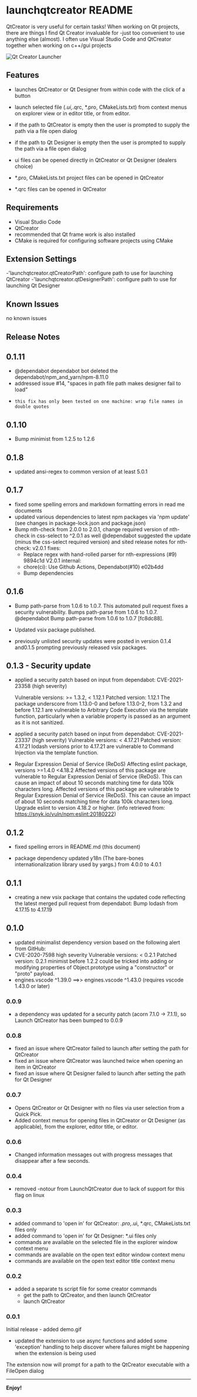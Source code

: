 # launchqtcreator README

QtCreator is very useful for certain tasks! When working on Qt projects, there are things I find Qt Creator invaluable for -just too convenient to use anything else (almost). I often use Visual Studio Code and QtCreator together when working on c++/gui projects

![Qt Creator Launcher](src/images/selection_tool.gif)

## Features

- launches QtCreator or Qt Designer from within code with the click of a button

- launch selected file (*.ui,*.qrc, *.pro, CMakeLists.txt) from
  context menus on
  explorer view or in editor title, or from editor.

- if the path to QtCreator is empty then the user is prompted to
  supply the path via a file open dialog

- if the path to Qt Designer is empty then the user is prompted to
  supply the path via a file open dialog

- ui files can be opened directly in QtCreator or Qt Designer
  (dealers choice)

- *.pro, CMakeLists.txt project files can be opened in QtCreator

- *.qrc files can be opened in QtCreator

## Requirements

- Visual Studio Code
- QtCreator
- recommended that Qt frame work is also installed
- CMake is required for configuring software projects using CMake

## Extension Settings

-'launchqtcreator.qtCreatorPath': configure path to use for launching QtCreator
-'launchqtcreator.qtDesignerPath': configure path to use for launching Qt Designer

## Known Issues

no known issues

## Release Notes

## 0.1.11

- @dependabot dependabot bot deleted the dependabot/npm_and_yarn/npm-8.11.0
- addressed issue #14, "spaces in path file path makes designer fail to load"
-     this fix has only been tested on one machine: wrap file names in double quotes

## 0.1.10

- Bump minimist from 1.2.5 to 1.2.6

## 0.1.8

- updated ansi-regex to common version of at least 5.0.1

## 0.1.7

- fixed some spelling errors and markdown formatting errors in read me documents
- updated various dependencies to latest npm packages via 'npm update' (see changes in package-lock.json and package.json)
- Bump nth-check from 2.0.0 to 2.0.1, change required version of nth-check in css-select to ^2.0.1 as well
  @dependabot suggested the update (minus the css-select required version) and sited release notes for nth-check:
  v2.0.1 fixes:
  - Replace regex with hand-rolled parser for nth-expressions (#9) 9894c1d
  V2.0.1 internal:
  - chore(ci): Use Github Actions, Dependabot(#10) e02b4dd
  - Bump dependencies

## 0.1.6

- Bump path-parse from 1.0.6 to 1.0.7.
  This automated pull request fixes a security vulnerability. Bumps path-parse from 1.0.6 to 1.0.7.
  @dependabot Bump path-parse from 1.0.6 to 1.0.7 [fc8dc88].

- Updated vsix package published.

- previously unlisted security updates were posted in version 0.1.4 and0.1.5 prompting previously released vsix packages.

## 0.1.3 - Security update

- applied a security patch based on input
  from dependabot:
  CVE-2021-23358 (high severity)

  Vulnerable versions: >= 1.3.2, < 1.12.1
  Patched version: 1.12.1
  The package underscore from 1.13.0-0 and before 1.13.0-2, from 1.3.2 and
  before 1.12.1 are vulnerable to Arbitrary Code Execution via the template
  function, particularly when a variable property is passed as an argument
  as it is not sanitized.

- applied a security patch based on input from dependabot:
  CVE-2021-23337 (high severity)
  Vulnerable versions: < 4.17.21
  Patched version: 4.17.21
  lodash versions prior to 4.17.21 are vulnerable to Command Injection via the template function.

- Regular Expression Denial of Service (ReDoS) Affecting eslint package, versions >=1.4.0 <4.18.2
  Affected versions of this package are vulnerable to Regular Expression Denial of Service (ReDoS).
  This can cause an impact of about 10 seconds matching time for data 100k characters long.
  Affected versions of this package are vulnerable to Regular Expression Denial of Service (ReDoS).
  This can cause an impact of about 10 seconds matching time for data 100k characters long.
  Upgrade eslint to version 4.18.2 or higher.
  (info retrieved from: <https://snyk.io/vuln/npm:eslint:20180222>)

## 0.1.2

- fixed spelling errors in README.md (this document)

- package dependency updated y18n (The bare-bones
  internationalization library used by yargs.) from 4.0.0 to 4.0.1

## 0.1.1

- creating a new vsix package that contains the updated code reflecting the latest merged pull request from dependabot: Bump lodash from 4.17.15 to 4.17.19

## 0.1.0

- updated minimalist dependency version based on the following alert from GitHub:
- CVE-2020-7598
  high severity
  Vulnerable versions: < 0.2.1
  Patched version: 0.2.1
  minimist before 1.2.2 could be tricked into adding or modifying properties of Object.prototype using a "constructor" or "proto" payload.
- engines.vscode ^1.39.0 ==>> engines.vscode ^1.43.0 (requires vscode 1.43.0 or later)

### 0.0.9

- a dependency was updated for a security patch (acorn 7.1.0 -> 7.1.1), so Launch QtCreator has been bumped to 0.0.9

### 0.0.8

- fixed an issue where QtCreator failed to launch after setting the path for QtCreator
- fixed an issue where QtCreator was launched twice when opening an item in QtCreator
- fixed an issue where Qt Designer failed to launch after setting the path for Qt Designer

### 0.0.7

- Opens QtCreator or Qt Designer with no files via user selection from a Quick Pick.
- Added context menus for opening files in QtCreator or Qt Designer (as applicable),
  from the explorer, editor title, or editor.

### 0.0.6

- Changed information messages out with progress messages that disappear after a few seconds.

### 0.0.4

- removed -notour from LaunchQtCreator due to lack of support for this flag on linux

### 0.0.3

- added command to 'open in' for QtCreator: *.pro,*.ui, *.qrc, CMakeLists.txt files only
- added command to 'open in' for Qt Designer: *.ui files only
- commands are available on the selected file in the explorer window context menu
- commands are available on the open text editor window context menu
- commands are available on the open text editor title context menu

### 0.0.2

- added a separate ts script file for some creator commands
  - get the path to QtCreator, and then launch QtCreator
  - launch QtCreator

### 0.0.1

Initial release - added demo.gif

- updated the extension to use async functions and added some
  'exception' handling to help discover where failures might be
  happening when the extension is being used

The extension now will prompt for a path to the QtCreator executable with a FileOpen dialog

-----------------------------------------------------------------------------------------------------------

**Enjoy!**

